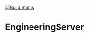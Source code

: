 [![Build Status](https://travis-ci.org/ReneCode/EngineeringServer.svg?branch=master)](https://travis-ci.org/ReneCode/EngineeringServer)

# EngineeringServer
